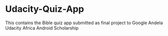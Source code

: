 # Udacity-Quiz-App
This contains the Bible quiz app submitted as final project to Google Andela Udacity Africa Android Scholarship
